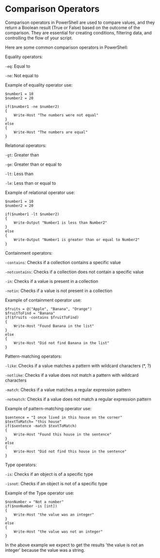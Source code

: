 # Comparison Operators

Comparison operators in PowerShell are used to compare values, and they return a Boolean result (True or False) based on the outcome of the comparison. They are essential for creating conditions, filtering data, and controlling the flow of your script.

Here are some common comparison operators in PowerShell:

Equality operators:

`-eq`: Equal to

`-ne`: Not equal to

Example of equality operator use:
```
$number1 = 10
$number2 = 20

if($number1 -ne $number2)
{
    Write-Host "The numbers were not equal"
}
else
{
    Write-Host "The numbers are equal"
}
```
Relational operators:

`-gt`: Greater than

`-ge`: Greater than or equal to

`-lt`: Less than

`-le`: Less than or equal to

Example of relational operator use:
```
$number1 = 10
$number2 = 20

if($number1 -lt $number2) 
{
    Write-Output "Number1 is less than Number2"
} 
else 
{
    Write-Output "Number1 is greater than or equal to Number2"
}
```
Containment operators:

`-contains`: Checks if a collection contains a specific value

`-notcontains`: Checks if a collection does not contain a specific value

`-in`: Checks if a value is present in a collection

`-notin`: Checks if a value is not present in a collection

Example of containment operator use:
```
$fruits = @("Apple", "Banana", "Orange")
$fruitToFind = "Banana"
if($fruits -contains $fruitToFind)
{
    Write-Host "Found Banana in the list"
}
else
{
    Write-Host "Did not find Banana in the list"
}
```
Pattern-matching operators:

`-like`: Checks if a value matches a pattern with wildcard characters (*, ?)

`-notlike`: Checks if a value does not match a pattern with wildcard characters

`-match`: Checks if a value matches a regular expression pattern

`-notmatch`: Checks if a value does not match a regular expression pattern

Example of pattern-matching operator use:
```
$sentence = "I once lived in this house on the corner"
$textToMatch= "this house"
if($sentence -match $textToMatch)
{
    Write-Host "Found this house in the sentence"
}
else
{
    Write-Host "Did not find this house in the sentence"
}
```
Type operators:

`-is`: Checks if an object is of a specific type

`-isnot`: Checks if an object is not of a specific type

Example of the Type operator use:
```
$nonNumber = "Not a number"
if($nonNumber -is [int])
{
    Write-Host "the value was an integer"
}
else
{
    Write-Host "the value was not an integer"
}
```
In the above example we expect to get the results 'the value is not an integer' because the value was a string.
